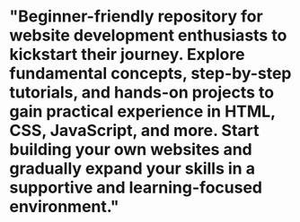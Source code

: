 # "Beginner-friendly repository for website development enthusiasts to kickstart their journey. Explore fundamental concepts, step-by-step tutorials, and hands-on projects to gain practical experience in HTML, CSS, JavaScript, and more. Start building your own websites and gradually expand your skills in a supportive and learning-focused environment."
